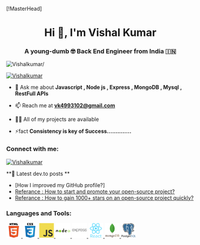 [!MasterHead]<h1 align="center">Hi 👋, I'm Vishal Kumar</h1>

<h3 align="center">A young-dumb 🤓 Back End Engineer from India 🇮🇳</h3>
<p align="left"> <img src=https://komarev.com/ghpvc/?username=VishalDevelooperengineer alt=Vishalkumar/> </p>

<p align="left"> <a href="www.linkedin.com/in/vishalkumartojavascript" target="blank"><img src="https://img.shields.io/badge/LinkedIn-0077B5?style=for-the-badge&logo=linkedin&logoColor=white" alt="Vishalkumar" /></a> </p>


- 💬 Ask me about **Javascript , Node js , Express , MongoDB , Mysql , RestFull APIs**

- 📫 Reach me at **vk4993102@gmail.com**

- 👨‍💻 All of my projects are available

- ⚡fact **Consistency is key of Success..............**


<h3 align="left">Connect with me:</h3>
<p align="left">
<p align="left"> <a href="www.linkedin.com/in/vishalkumartojavascript" target="blank"><img src="https://img.shields.io/badge/LinkedIn-0077B5?style=for-the-badge&logo=linkedin&logoColor=white" alt="Vishalkumar" /></a> </p>
</p>

**📕 Latest dev.to posts **
<!-- BLOG-POST-LIST:START -->
- [How I improved my GitHub profile?]
- [Referance  : How to start and promote your open-source project?](https://dev.to/rahuldkjain/how-to-start-and-promote-your-open-source-project-3ebp)
- [Referance  : How to gain 1000+ stars on an open-source project quickly?](https://dev.to/rahuldkjain/how-my-project-repo-reached-200-stars-in-less-than-36-hours-on-github-2l15)
<!-- BLOG-POST-LIST:END -->

<h3 align="left">Languages and Tools:</h3>
<p align="left">
    <a href="https://www.w3.org/html/" target="_blank"> <img src="https://raw.githubusercontent.com/devicons/devicon/master/icons/html5/html5-original-wordmark.svg" alt="html5" width="40" height="40"/> </a>
    <a href="https://www.w3schools.com/css/" target="_blank"> <img src="https://raw.githubusercontent.com/devicons/devicon/master/icons/css3/css3-original-wordmark.svg" alt="css3" width="40" height="40"/> </a>
    <a href="https://developer.mozilla.org/en-US/docs/Web/JavaScript" target="_blank"> <img src="https://raw.githubusercontent.com/devicons/devicon/master/icons/javascript/javascript-original.svg" alt="javascript" width="40" height="40"/> </a>
      <a href="https://nodejs.org" target="_blank"> <img src="https://raw.githubusercontent.com/devicons/devicon/master/icons/nodejs/nodejs-original-wordmark.svg" alt="nodejs" width="40" height="40"/> </a>
    <a href="https://expressjs.com" target="_blank"> <img src="https://raw.githubusercontent.com/devicons/devicon/master/icons/express/express-original-wordmark.svg" alt="express" width="40" height="40"/> </a>
      <a href="https://reactjs.org/" target="_blank"> <img src="https://raw.githubusercontent.com/devicons/devicon/master/icons/react/react-original-wordmark.svg" alt="react" width="40" height="40"/> </a>
    <a href="https://www.mongodb.com/" target="_blank"> <img src="https://raw.githubusercontent.com/devicons/devicon/master/icons/mongodb/mongodb-original-wordmark.svg" alt="mongodb" width="40" height="40"/> </a>
    <a href="https://www.postgresql.org" target="_blank"> <img src="https://raw.githubusercontent.com/devicons/devicon/master/icons/postgresql/postgresql-original-wordmark.svg" alt="postgresql" width="40" height="40"/> </a></p>
